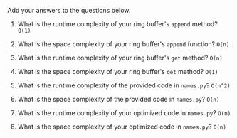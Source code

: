 Add your answers to the questions below.

1. What is the runtime complexity of your ring buffer's `append` method? `O(1)`

2. What is the space complexity of your ring buffer's `append` function? `O(n)`

3. What is the runtime complexity of your ring buffer's `get` method? `O(n)`

4. What is the space complexity of your ring buffer's `get` method? `O(1)`


5. What is the runtime complexity of the provided code in `names.py`? `O(n^2)`

6. What is the space complexity of the provided code in `names.py`? `O(n)`

7. What is the runtime complexity of your optimized code in `names.py`? `O(n)`
   

8. What is the space complexity of your optimized code in `names.py`? `O(n)`